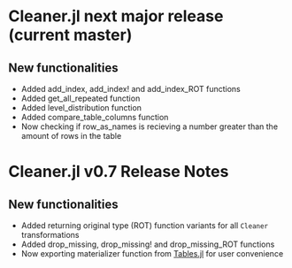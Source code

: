 # Cleaner.jl next major release (current master)

## New functionalities

- Added add_index, add_index! and add_index_ROT functions
- Added get_all_repeated function
- Added level_distribution function
- Added compare_table_columns function
- Now checking if row_as_names is recieving a number greater than the amount of rows in the table

# Cleaner.jl v0.7 Release Notes

## New functionalities

- Added returning original type (ROT) function variants for all `Cleaner` transformations
- Added drop_missing, drop_missing! and drop_missing_ROT functions
- Now exporting materializer function from [Tables.jl](https://github.com/JuliaData/Tables.jl) for user convenience

